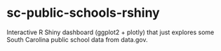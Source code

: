 # sc-public-schools-rshiny
Interactive R Shiny dashboard (ggplot2 + plotly) that just explores some South Carolina public school data from data.gov.
